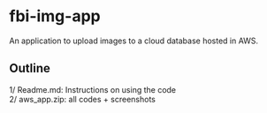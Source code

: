 # fbi-img-app
An application to upload images to a cloud database hosted in AWS.

## Outline
1/ Readme.md: Instructions on using the code <br>
2/ aws_app.zip: all codes + screenshots 
